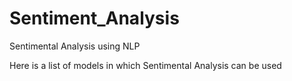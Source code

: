 # Sentiment_Analysis
Sentimental Analysis using NLP

Here is a list of models in which Sentimental Analysis can be used 
<p>
  <br
 
